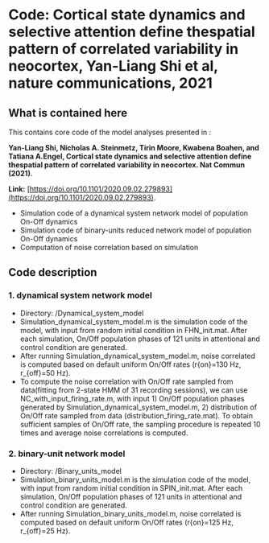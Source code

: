 # Code: Cortical state dynamics and selective attention define thespatial pattern of correlated variability in neocortex, Yan-Liang Shi et al, nature communications, 2021

## What is contained here

This contains core code of the model analyses presented in :  

 **Yan-Liang Shi,  Nicholas A. Steinmetz,  Tirin Moore,  Kwabena Boahen,  and Tatiana A.Engel, Cortical state dynamics and selective attention define thespatial pattern of correlated variability in neocortex. Nat Commun (2021)**.

**Link:** [https://doi.org/10.1101/2020.09.02.279893](https://doi.org/10.1101/2020.09.02.279893).





* Simulation code of a dynamical system network model of population On-Off dynamics   
* Simulation code of binary-units reduced network model of population On-Off dynamics  
* Computation of noise correlation based on simulation


## Code description 


### 1. dynamical system network model

* Directory: /Dynamical_system_model
* Simulation_dynamical_system_model.m is the simulation code of the model, with input from random initial condition in FHN_init.mat. After each simulation, On/Off population phases of 121 units in attentional and control condition are generated.
* After running Simulation_dynamical_system_model.m, noise correlated is computed based on default uniform On/Off rates (r{on}=130 Hz, r_{off}=50 Hz).
* To compute the noise correlation with On/Off rate sampled from data(fitting from 2-state HMM of 31 recording sessions), we can use NC_with_input_firing_rate.m, with input 1) On/Off population phases generated by Simulation_dynamical_system_model.m, 2) distribution of On/Off rate sampled from data (distribution_firing_rate.mat). To obtain sufficient samples of On/Off rate, the sampling procedure is repeated 10 times and average noise correlations is computed.


### 2. binary-unit network model

* Directory: /Binary_units_model
* Simulation_binary_units_model.m is the simulation code of the model, with input from random initial condition in SPIN_init.mat. After each simulation, On/Off population phases of 121 units in attentional and control condition are generated.
* After running Simulation_binary_units_model.m, noise correlated is computed based on default uniform On/Off rates (r{on}=125 Hz, r_{off}=25 Hz).

